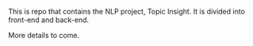 This is repo that contains the NLP project, Topic Insight.
It is divided into front-end and back-end.

More details to come.

